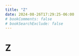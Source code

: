```yaml
---
title: "Z"
date: 2024-08-26T17:29:25-06:00
# bookComments: false
# bookSearchExclude: false
---
```


# Z
